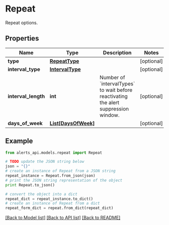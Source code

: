 # Repeat

Repeat options.

## Properties
Name | Type | Description | Notes
------------ | ------------- | ------------- | -------------
**type** | [**RepeatType**](RepeatType.md) |  | [optional] 
**interval_type** | [**IntervalType**](IntervalType.md) |  | [optional] 
**interval_length** | **int** | Number of &#x60;intervalTypes&#x60; to wait before reactivating the alert suppression window. | [optional] 
**days_of_week** | [**List[DaysOfWeek]**](DaysOfWeek.md) |  | [optional] 

## Example

```python
from alerts_api.models.repeat import Repeat

# TODO update the JSON string below
json = "{}"
# create an instance of Repeat from a JSON string
repeat_instance = Repeat.from_json(json)
# print the JSON string representation of the object
print Repeat.to_json()

# convert the object into a dict
repeat_dict = repeat_instance.to_dict()
# create an instance of Repeat from a dict
repeat_form_dict = repeat.from_dict(repeat_dict)
```
[[Back to Model list]](../README.md#documentation-for-models) [[Back to API list]](../README.md#documentation-for-api-endpoints) [[Back to README]](../README.md)


